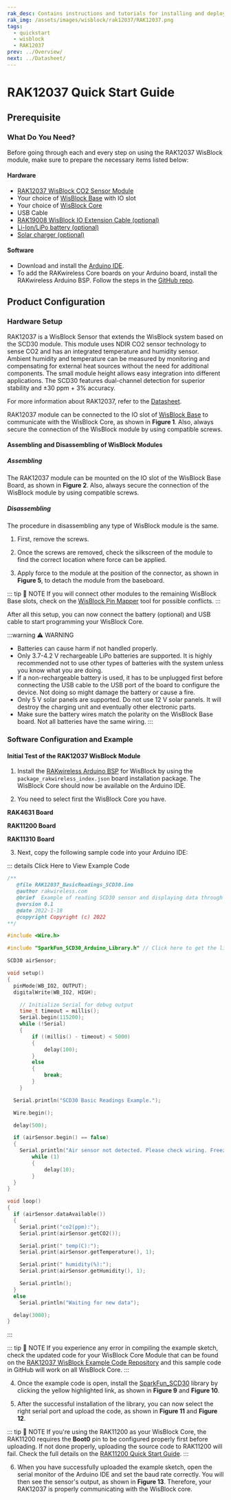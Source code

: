 ```yaml
---
rak_desc: Contains instructions and tutorials for installing and deploying your RAK12037. Instructions are written in a detailed and step-by-step manner for an easier experience in setting up your device. Aside from the hardware configuration, it also contains a software setup that includes detailed example codes that will help you get started.
rak_img: /assets/images/wisblock/rak12037/RAK12037.png
tags:
  - quickstart
  - wisblock
  - RAK12037
prev: ../Overview/
next: ../Datasheet/
---
```


# RAK12037 Quick Start Guide
## Prerequisite

### What Do You Need?

Before going through each and every step on using the RAK12037 WisBlock module, make sure to prepare the necessary items listed below:

#### Hardware

- [RAK12037 WisBlock CO2 Sensor Module](https://store.rakwireless.com/products/co2-sensor-sensirion-scd30-rak12037?utm_source=RAK12037&utm_medium=Document&utm_campaign=BuyFromStore)
- Your choice of [WisBlock Base](https://store.rakwireless.com/collections/wisblock-base) with IO slot
- Your choice of [WisBlock Core](https://store.rakwireless.com/collections/wisblock-core)
- USB Cable
- [RAK19008 WisBlock IO Extension Cable (optional)](https://store.rakwireless.com/products/wisblock-io-extension-cable-rak19008?utm_source=RAK19008&utm_medium=Document&utm_campaign=BuyFromStore)
- [Li-Ion/LiPo battery (optional)](https://store.rakwireless.com/collections/wisblock-accessory/products/battery-connector-cable?utm_source=BatteryConnector&utm_medium=Document&utm_campaign=BuyFromStore)
- [Solar charger (optional)](https://store.rakwireless.com/collections/wisblock-accessory/products/solar-panel-connector-cable?utm_source=SolarPanelConnector&utm_medium=Document&utm_campaign=BuyFromStore)

#### Software

- Download and install the [Arduino IDE](https://www.arduino.cc/en/Main/Software).
- To add the RAKwireless Core boards on your Arduino board, install the RAKwireless Arduino BSP. Follow the steps in the [GitHub repo](https://github.com/RAKWireless/RAKwireless-Arduino-BSP-Index).

## Product Configuration

### Hardware Setup

RAK12037 is a WisBlock Sensor that extends the WisBlock system based on the SCD30 module. This module uses NDIR CO2 sensor technology to sense CO2 and has an integrated temperature and humidity sensor. Ambient humidity and temperature can be measured by monitoring and compensating for external heat sources without the need for additional components. The small module height allows easy integration into different applications. The SCD30 features dual-channel detection for superior stability and ±30&nbsp;ppm + 3% accuracy.

For more information about RAK12037, refer to the [Datasheet](../Datasheet/).

RAK12037 module can be connected to the IO slot of [WisBlock Base](https://docs.rakwireless.com/Product-Categories/WisBlock/#wisblock-base) to communicate with the WisBlock Core, as shown in **Figure 1**. Also, always secure the connection of the WisBlock module by using compatible screws.


<rk-img
  src="/assets/images/wisblock/rak12037/quickstart/rak12037-assembly.png"
  width="70%"
  caption="RAK12037 connection to WisBlock Base"
/>


#### Assembling and Disassembling of WisBlock Modules

##### Assembling

The RAK12037 module can be mounted on the IO slot of the WisBlock Base Board, as shown in **Figure 2**. Also, always secure the connection of the WisBlock module by using compatible screws.

<rk-img
  src="/assets/images/wisblock/rak12037/datasheet/rak12037-mount.png"
  width="60%"
  caption="RAK12037 mounting connection to WisBlock Base module"
/>

##### Disassembling

The procedure in disassembling any type of WisBlock module is the same.

1. First, remove the screws.

<rk-img
  src="/assets/images/wisblock/rak12037/quickstart/removing_screw.png"
  width="70%"
  caption="Removing screws from the WisBlock module"
/>

2. Once the screws are removed, check the silkscreen of the module to find the correct location where force can be applied.

<rk-img
  src="/assets/images/wisblock/rak12037/quickstart/detaching-silkscreen.png"
  width="70%"
  caption="Detaching silkscreen on the WisBlock module"
/>

3. Apply force to the module at the position of the connector, as shown in **Figure 5**, to detach the module from the baseboard.

<rk-img
  src="/assets/images/wisblock/rak12037/quickstart/detach_module.png"
  width="70%"
  caption="Applying even forces on the proper location of a WisBlock module"
/>

::: tip 📝 NOTE
If you will connect other modules to the remaining WisBlock Base slots, check on the [WisBlock Pin Mapper](https://docs.rakwireless.com/Knowledge-Hub/Pin-Mapper/) tool for possible conflicts.
:::

After all this setup, you can now connect the battery (optional) and USB cable to start programming your WisBlock Core.

:::warning ⚠️ WARNING
- Batteries can cause harm if not handled properly.
- Only 3.7-4.2&nbsp;V rechargeable LiPo batteries are supported. It is highly recommended not to use other types of batteries with the system unless you know what you are doing.
- If a non-rechargeable battery is used, it has to be unplugged first before connecting the USB cable to the USB port of the board to configure the device. Not doing so might damage the battery or cause a fire.
- Only 5&nbsp;V solar panels are supported. Do not use 12&nbsp;V solar panels. It will destroy the charging unit and eventually other electronic parts.
- Make sure the battery wires match the polarity on the WisBlock Base board. Not all batteries have the same wiring.
:::

### Software Configuration and Example

#### Initial Test of the RAK12037 WisBlock Module

1. Install the [RAKwireless Arduino BSP](https://github.com/RAKWireless/RAKwireless-Arduino-BSP-Index) for WisBlock by using the `package_rakwireless_index.json` board installation package. The WisBlock Core should now be available on the Arduino IDE.

2. You need to select first the WisBlock Core you have.

**RAK4631 Board**

<rk-img
  src="/assets/images/wisblock/rak12037/quickstart/rak4631-board.png"
  width="100%"
  caption="Selecting RAK4631 as WisBlock Core"
/>

**RAK11200 Board**

<rk-img
  src="/assets/images/wisblock/rak12037/quickstart/rak11200-board.png"
  width="100%"
  caption="Selecting RAK11200 as WisBlock Core"
/>

**RAK11310 Board**

<rk-img
  src="/assets/images/wisblock/rak12037/quickstart/rak11310-board.png"
  width="100%"
  caption="Selecting RAK11310 as WisBlock Core"
/>

3. Next, copy the following sample code into your Arduino IDE:

::: details Click Here to View Example Code
```c
/**
   @file RAK12037_BasicReadings_SCD30.ino
   @author rakwireless.com
   @brief  Example of reading SCD30 sensor and displaying data through serial port.
   @version 0.1
   @date 2022-1-18
   @copyright Copyright (c) 2022
**/

#include <Wire.h>

#include "SparkFun_SCD30_Arduino_Library.h" // Click here to get the library: http://librarymanager/All#SparkFun_SCD30

SCD30 airSensor;

void setup()
{
  pinMode(WB_IO2, OUTPUT);
  digitalWrite(WB_IO2, HIGH);

	// Initialize Serial for debug output
	time_t timeout = millis();
	Serial.begin(115200);
	while (!Serial)
	{
		if ((millis() - timeout) < 5000)
		{
			delay(100);
		}
		else
		{
			break;
		}
	}

  Serial.println("SCD30 Basic Readings Example.");

  Wire.begin();

  delay(500);

  if (airSensor.begin() == false)
  {
    Serial.println("Air sensor not detected. Please check wiring. Freezing...");
		while (1)
		{
			delay(10);
		}
  }
}

void loop()
{
  if (airSensor.dataAvailable())
  {
    Serial.print("co2(ppm):");
    Serial.print(airSensor.getCO2());

    Serial.print(" temp(C):");
    Serial.print(airSensor.getTemperature(), 1);

    Serial.print(" humidity(%):");
    Serial.print(airSensor.getHumidity(), 1);

    Serial.println();
  }
  else
    Serial.println("Waiting for new data");

  delay(3000);
}
```
:::

::: tip 📝 NOTE
If you experience any error in compiling the example sketch, check the updated code for your WisBlock Core Module that can be found on the [RAK12037 WisBlock Example Code Repository](https://github.com/RAKWireless/WisBlock/tree/master/examples/common/IO/RAK12037_CO2_SCD30) and this sample code in GitHub will work on all WisBlock Core.
:::

4. Once the example code is open, install the [SparkFun_SCD30](https://github.com/sparkfun/SparkFun_SCD30_Arduino_Library) library by clicking the yellow highlighted link, as shown in **Figure 9** and **Figure 10**.

<rk-img
  src="/assets/images/wisblock/rak12037/quickstart/rak12037-lib.png"
  width="100%"
  caption="Accessing the library used for RAK12037 Module"
/>

<rk-img
  src="/assets/images/wisblock/rak12037/quickstart/rak12037-libinstall.png"
  width="70%"
  caption="Installing the compatible library for RAK12037 Module"
/>

5. After the successful installation of the library, you can now select the right serial port and upload the code, as shown in **Figure 11** and **Figure 12**.

::: tip 📝 NOTE
If you're using the RAK11200 as your WisBlock Core, the RAK11200 requires the **Boot0** pin to be configured properly first before uploading. If not done properly, uploading the source code to RAK11200 will fail. Check the full details on the [RAK11200 Quick Start Guide](https://docs.rakwireless.com/Product-Categories/WisBlock/RAK11200/Quickstart/#uploading-to-wisblock).
:::

<rk-img
  src="/assets/images/wisblock/rak12037/quickstart/select-port.png"
  width="100%"
  caption="Selecting the correct Serial Port"
/>

<rk-img
  src="/assets/images/wisblock/rak12037/quickstart/upload.png"
  width="100%"
  caption="Uploading the RAK12037 example code"
/>

6. When you have successfully uploaded the example sketch, open the serial monitor of the Arduino IDE and set the baud rate correctly. You will then see the sensor's output, as shown in **Figure 13**. Therefore, your RAK12037 is properly communicating with the WisBlock core.

<rk-img
  src="/assets/images/wisblock/rak12037/quickstart/rak12037-data.png"
  width="60%"
  caption="RAK12037 CO2 Sensor Serial Readings"
/>